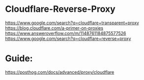 # Cloudflare-Reverse-Proxy
https://www.google.com/search?q=cloudflare+transparent+proxy https://blog.cloudflare.com/a-primer-on-proxies https://www.answeroverflow.com/m/1148761184875577526 https://www.google.com/search?q=cloudflare+reverse+proxy

# Guide:
https://posthog.com/docs/advanced/proxy/cloudflare
